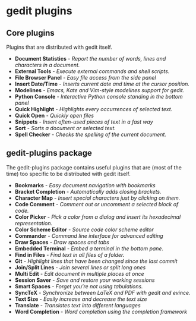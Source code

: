 gedit plugins
=============

Core plugins
------------

Plugins that are distributed with gedit itself.

- **Document Statistics** - *Report the number of words, lines and characters in a document.*
- **External Tools** - *Execute external commands and shell scripts.*
- **File Browser Panel** - *Easy file access from the side panel*
- **Insert Date/Time** - *Inserts current date and time at the cursor position.*
- **Modelines** - *Emacs, Kate and Vim-style modelines support for gedit.*
- **Python Console** - *Interactive Python console standing in the bottom panel*
- **Quick Highlight** - *Highlights every occurrences of selected text.*
- **Quick Open** - *Quickly open files*
- **Snippets** - *Insert often-used pieces of text in a fast way*
- **Sort** - *Sorts a document or selected text.*
- **Spell Checker** - *Checks the spelling of the current document.*

gedit-plugins package
---------------------

The gedit-plugins package contains useful plugins that are (most
of the time) too specific to be distributed with gedit itself.

- **Bookmarks** - *Easy document navigation with bookmarks*
- **Bracket Completion** - *Automatically adds closing brackets.*
- **Character Map** - *Insert special characters just by clicking on them.*
- **Code Comment** - *Comment out or uncomment a selected block of code.*
- **Color Picker** - *Pick a color from a dialog and insert its hexadecimal representation.*
- **Color Scheme Editor** - *Source code color scheme editor*
- **Commander** - *Command line interface for advanced editing*
- **Draw Spaces** - *Draw spaces and tabs*
- **Embedded Terminal** - *Embed a terminal in the bottom pane.*
- **Find in Files** - *Find text in all files of a folder.*
- **Git** - *Highlight lines that have been changed since the last commit*
- **Join/Split Lines** - *Join several lines or split long ones*
- **Multi Edit** - *Edit document in multiple places at once*
- **Session Saver** - *Save and restore your working sessions*
- **Smart Spaces** - *Forget you’re not using tabulations.*
- **SyncTeX** - *Synchronize between LaTeX and PDF with gedit and evince.*
- **Text Size** - *Easily increase and decrease the text size*
- **Translate** - *Translates text into different languages*
- **Word Completion** - *Word completion using the completion framework*
